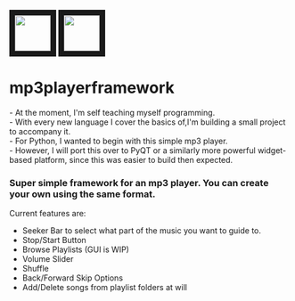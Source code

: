 <p>
<img src="https://cdn.iconscout.com/icon/free/png-256/free-python-2-226051.png" width="64" height="64" border="10"/>
<img src="https://art.pixilart.com/thumb/sr2fd991d83f884.png" width="64" height="64" border="10"/>
</p>
<h1>
mp3playerframework
</h1>
 <p>
  - At the moment, I'm self teaching myself programming. <br>
  - With every new language I cover the basics of,I'm building a small project to accompany it. <br>
  - For Python, I wanted to begin with this simple mp3 player. <br>
  - However, I will port this over to PyQT or a similarly more powerful widget-based platform, since this was easier to 
    build then expected. 
 </p>
 </h1>
  <h3>Super simple framework for an mp3 player. You can create your own using the same format.</h3>
  Current features are:
    <ul>
     <li>Seeker Bar to select what part of the music you want to guide to.</li>
    <li>Stop/Start Button</li>
    <li>Browse Playlists (GUI is WIP)</li>
    <li>Volume Slider</li>
    <li>Shuffle</li>
    <li>Back/Forward Skip Options</li>
    <li>Add/Delete songs from playlist folders at will</li>
    </ul>
